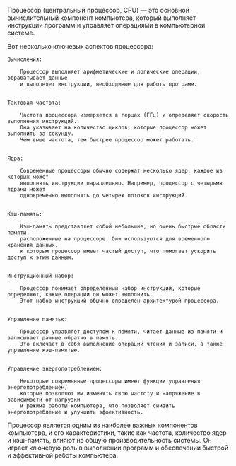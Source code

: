 
Процессор (центральный процессор, CPU) — это основной вычислительный компонент компьютера,
который выполняет инструкции программ и управляет операциями в компьютерной системе.


Вот несколько ключевых аспектов процессора:

    Вычисления:

        Процессор выполняет арифметические и логические операции, обрабатывает данные
        и выполняет инструкции, необходимые для работы программ.


    Тактовая частота:

        Частота процессора измеряется в герцах (ГГц) и определяет скорость выполнения инструкций.
        Она указывает на количество циклов, которые процессор может выполнить за секунду.
        Чем выше частота, тем быстрее процессор может работать.


    Ядра:

        Современные процессоры обычно содержат несколько ядер, каждое из которых может
        выполнять инструкции параллельно. Например, процессор с четырьмя ядрами может
        одновременно выполнять до четырех потоков инструкций.


    Кэш-память:

        Кэш-память представляет собой небольшие, но очень быстрые области памяти,
        расположенные на процессоре. Они используются для временного хранения данных,
        к которым процессор имеет частый доступ, что помогает ускорить доступ к этим данным.


    Инструкционный набор:

        Процессор понимает определенный набор инструкций, которые определяют, какие операции он может выполнить.
        Этот набор инструкций обычно определен архитектурой процессора.


    Управление памятью:

        Процессор управляет доступом к памяти, читает данные из памяти и записывает данные обратно в память.
        Это включает в себя выполнение операций чтения и записи, а также управление кэш-памятью.


    Управление энергопотреблением:

        Некоторые современные процессоры имеют функции управления энергопотреблением,
        которые позволяют им изменять свою частоту и напряжение в зависимости от нагрузки
        и режима работы компьютера, что позволяет снизить энергопотребление и улучшить эффективность.



Процессор является одним из наиболее важных компонентов компьютера, и его характеристики, такие как частота,
количество ядер и кэш-память, влияют на общую производительность системы.
Он играет ключевую роль в выполнении программ и обеспечении быстрой и эффективной работы компьютера.


